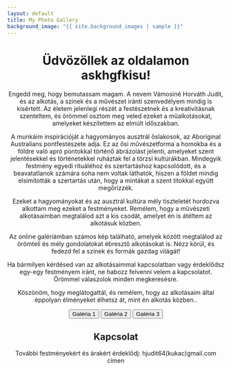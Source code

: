 ```yaml
---
layout: default
title: My Photo Gallery
background_image: "{{ site.background_images | sample }}"
---
```


<div class="center-text">
  <h1>Üdvözöllek az oldalamon askhgfkisu! </h1>

  <p>
   Engedd meg, hogy bemutassam magam. A nevem Vámosiné Horváth Judit, és az alkotás, a színek és a művészet iránti szenvedélyem mindig is kísértett. Az életem jelenlegi részét a festészetnek és a kreativitásnak szenteltem, és örömmel osztom meg veled ezeket a műalkotásokat, amelyeket készítettem az elmúlt időszakban.

A munkáim inspirációját a hagyományos ausztrál őslakosok, az Aboriginal Australians pontfestészete adja. Ez az ősi művészetforma a homokba és a földre való apró pontokkal történő ábrázolást jelenti, amelyeket szent jelentésekkel és történetekkel ruháztak fel a törzsi kultúrákban. Mindegyik festmény egyedi rituáléhoz és szertartáshoz kapcsolódott, és a beavatatlanok számára soha nem voltak láthatók, hiszen a földet mindig elsimították a szertartás után, hogy a mintákat a szent titokkal együtt megőrizzék.

Ezeket a hagyományokat és az ausztrál kultúra mély tiszteletét hordozva alkottam meg ezeket a festményeket. Remélem, hogy a művészeti alkotásaimban megtalálod azt a kis csodát, amelyet én is átéltem az alkotásuk közben.

Az online galériámban számos kép található, amelyek között megtalálod az örömteli és mély gondolatokat ébresztő alkotásokat is. Nézz körül, és fedezd fel a színek és formák gazdag világát!

Ha bármilyen kérdésed van az alkotásaimmal kapcsolatban vagy érdeklődsz egy-egy festményem iránt, ne habozz felvenni velem a kapcsolatot. Örömmel válaszolok minden megkeresésre.

Köszönöm, hogy meglátogattál, és remélem, hogy az alkotásaim által éppolyan élményeket élhetsz át, mint én alkotás közben..
  </p>

  <button id="gallery-button1" onclick="showGallery('ajandek')">Galéria 1</button>
  <button id="gallery-button2" onclick="showGallery('bogrek')">Galéria 2</button>
  <button id="gallery-button3" onclick="showGallery('mandalak')">Galéria 3</button>

  <div id="hidden-gallery" style="display: none;"></div>

  <script src="https://cdnjs.cloudflare.com/ajax/libs/simplelightbox/2.7.0/simple-lightbox.min.js"></script>
  <link rel="stylesheet" href="https://cdnjs.cloudflare.com/ajax/libs/simplelightbox/2.7.0/simple-lightbox.min.css">

  <style>
    .center-text {
      text-align: center;
      margin: 0 auto;
      max-width: 800px; /* Set a maximum width for better presentation */
    }

    .gallery-container {
      position: fixed;
      top: 0;
      left: 0;
      right: 0;
      bottom: 0;
      background-color: rgba(0, 0, 0, 0.8);
      display: flex;
      justify-content: center;
      align-items: center;
      z-index: 9999;
    }

    /* Scale the images in the pop-up to 70% of the screen size */
    #hidden-gallery img {
      max-width: 70%;
      max-height: 70vh;
    }
  </style>

  <script>
    function showGallery(folder) {
      var button = document.getElementById(`gallery-button${folder}`);
      var hiddenGallery = document.getElementById('hidden-gallery');

      if (hiddenGallery.style.display === 'none') {
        getImagesFromRepo(folder).then(function (imageURLs) {
          for (var i = 0; i < imageURLs.length; i++) {
            var aTag = document.createElement('a');
            aTag.href = imageURLs[i];
            aTag.setAttribute('data-lightbox', `gallery-${folder}`);
            aTag.setAttribute('data-title', 'Photo ' + (i + 1));

            var imgTag = document.createElement('img');
            imgTag.src = imageURLs[i];
            imgTag.alt = 'Photo ' + (i + 1);

            aTag.appendChild(imgTag);
            hiddenGallery.appendChild(aTag);
          }

          hiddenGallery.style.display = 'flex';
          button.innerHTML = 'Bezárás';

          var gallery = new SimpleLightbox(`#hidden-gallery [data-lightbox="gallery-${folder}"]`);
        });
      } else {
        hiddenGallery.innerHTML = '';
        hiddenGallery.style.display = 'none';
        button.innerHTML = `Galéria ${folder}`;
      }
    }

    function getImagesFromRepo(folder) {
      var username = 'balazsvamosi1';
      var repo = 'balazsvamosi.github.io';
      var path = 'assets/images/' + folder; // Set the correct path here

      return fetch('https://api.github.com/repos/' + username + '/' + repo + '/contents/' + path)
        .then(function (response) {
          return response.json();
        })
        .then(function (data) {
          var imageUrls = data.filter(function (item) {
            return item.name.endsWith('.jpeg') || item.name.endsWith('.jpg');
          }).map(function (item) {
            return item.download_url;
          });

          return imageUrls;
        });
    }
  </script>
</div>

<div class="center-text">
  <h2>Kapcsolat</h2>
  <p>
    További festményekért és árakért érdeklődj: hjudit64(kukac)gmail.com címen
  </p>
</div>
